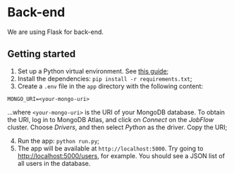 # Back-end

We are using Flask for back-end.

## Getting started

1. Set up a Python virtual environment. See [this guide](https://www.freecodecamp.org/news/how-to-setup-virtual-environments-in-python/);
2. Install the dependencies: `pip install -r requirements.txt`;
3. Create a `.env` file in the `app` directory with the following content:

```
MONGO_URI=<your-mongo-uri>
```

…where `<your-mongo-uri>` is the URI of your MongoDB database. To obtain the
URI, log in to MongoDB Atlas, and click on _Connect_ on the _JobFlow_ cluster.
Choose _Drivers_, and then select _Python_ as the driver. Copy the URI;

4. Run the app: `python run.py`;
5. The app will be available at `http://localhost:5000`. Try going to
   <http://localhost:5000/users>, for example. You should see a JSON list of all
   users in the database.
